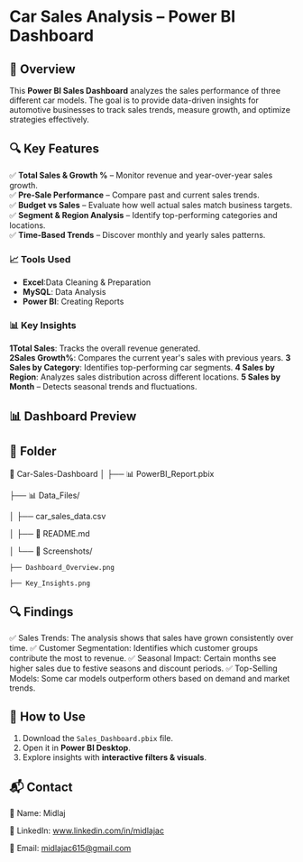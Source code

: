 #  Car Sales Analysis – Power BI Dashboard
## 📌 Overview
This **Power BI Sales Dashboard** analyzes the sales performance of three different car models. The goal is to provide data-driven insights for automotive businesses to track sales trends, measure growth, and optimize strategies effectively.
## 🔍 Key Features
✅ **Total Sales & Growth %** – Monitor revenue and year-over-year sales growth.  
✅ **Pre-Sale Performance** – Compare past and current sales trends.  
✅ **Budget vs Sales** – Evaluate how well actual sales match business targets.  
✅ **Segment & Region Analysis** – Identify top-performing categories and locations.  
✅ **Time-Based Trends** – Discover monthly and yearly sales patterns.  

### 📈 **Tools Used**  

- **Excel**:Data Cleaning & Preparation 
- **MySQL**: Data Analysis  
- **Power BI**: Creating Reports


### 📊 **Key Insights**
**1Total Sales**: Tracks the overall revenue generated.                                                         
**2Sales Growth%**: Compares the current year's sales with previous years.
**3 Sales by Category**: Identifies top-performing car segments.
**4 Sales by Region**: Analyzes sales distribution across different locations.
**5 Sales by Month** – Detects seasonal trends and fluctuations.


## 📊 Dashboard Preview



## 📂 Folder 

📁 Car-Sales-Dashboard
│
├── 📊 PowerBI_Report.pbix

├── 📊 Data_Files/

│   ├── car_sales_data.csv

│
├── 📄 README.md

│
└── 📸 Screenshots/

    ├── Dashboard_Overview.png
    
    ├── Key_Insights.png
 
## 🔍 Findings
✅ Sales Trends: The analysis shows that sales have grown consistently over time.
✅ Customer Segmentation: Identifies which customer groups contribute the most to revenue.
✅ Seasonal Impact: Certain months see higher sales due to festive seasons and discount periods.
✅ Top-Selling Models: Some car models outperform others based on demand and market trends.


## 🚀 How to Use
1. Download the `Sales_Dashboard.pbix` file.  
2. Open it in **Power BI Desktop**. 
4. Explore insights with **interactive filters & visuals**.


## 📬 **Contact**
👤 Name: Midlaj

🔗 LinkedIn: www.linkedin.com/in/midlajac

📧 Email: midlajac615@gmail.com



